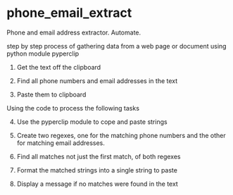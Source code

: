 # phone_email_extract
Phone and email address extractor. Automate.

step by step process of gathering data from a web page or document using python module pyperclip

1. Get the text off the clipboard 

2. Find all phone numbers and email addresses in the text 

3. Paste them to clipboard

Using the code to process the following tasks

4. Use the pyperclip module to cope and paste strings

5. Create two regexes, one for the matching phone numbers and the other for matching email addresses.

6. Find all matches not just the first match, of both regexes

7. Format the matched strings into a single string to paste 

8. Display a message if no matches were found in the text
